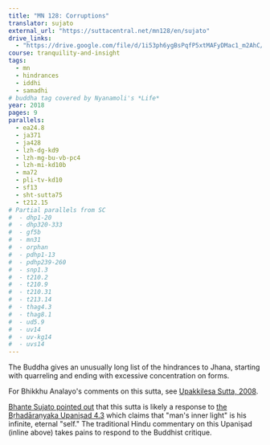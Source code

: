 ```yaml
---
title: "MN 128: Corruptions"
translator: sujato
external_url: "https://suttacentral.net/mn128/en/sujato"
drive_links:
  - "https://drive.google.com/file/d/1i53ph6ygBsPqfP5xtMAFyDMac1_m2AhC/view?usp=drivesdk"
course: tranquility-and-insight
tags:
  - mn
  - hindrances
  - iddhi
  - samadhi
# buddha tag covered by Nyanamoli's *Life*
year: 2018
pages: 9
parallels:
  - ea24.8
  - ja371
  - ja428
  - lzh-dg-kd9
  - lzh-mg-bu-vb-pc4
  - lzh-mi-kd10b
  - ma72
  - pli-tv-kd10
  - sf13
  - sht-sutta75
  - t212.15
# Partial parallels from SC
#  - dhp1-20
#  - dhp320-333
#  - gf5b
#  - mn31
#  - orphan
#  - pdhp1-13
#  - pdhp239-260
#  - snp1.3
#  - t210.2
#  - t210.9
#  - t210.31
#  - t213.14
#  - thag4.3
#  - thag8.1
#  - ud5.9
#  - uv14
#  - uv-kg14
#  - uvs14
---
```


The Buddha gives an unusually long list of the hindrances to Jhana, starting with quarreling and ending with excessive concentration on forms.

For Bhikkhu Analayo's comments on this sutta, see [Upakkilesa Sutta, 2008](/content/papers/upakkilesa-sutta_analayo).

[Bhante Sujato pointed out](https://discourse.suttacentral.net/t/the-sakyan-friends-and-their-light/30712?u=khemarato.bhikkhu) that this sutta is likely a response to [the Bṛhadāraṇyaka Upaniṣad 4.3](https://www.wisdomlib.org/hinduism/book/the-brihadaranyaka-upanishad/d/doc120049.html) which claims that "man's inner light" is his infinite, eternal "self."
The traditional Hindu commentary on this Upaniṣad (inline above) takes pains to respond to the Buddhist critique.
